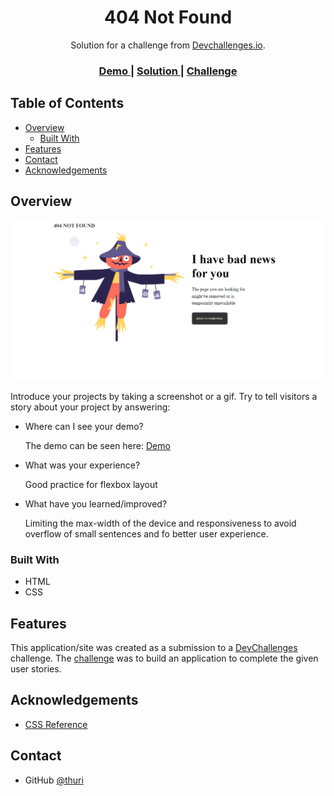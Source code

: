 <!-- Please update value in the {}  -->

<h1 align="center">404 Not Found</h1>

<div align="center">
   Solution for a challenge from  <a href="http://devchallenges.io" target="_blank">Devchallenges.io</a>.
</div>

<div align="center">
  <h3>
    <a href="https://thuri10.github.io/404-notFound/">
      Demo
    </a>
    <span> | </span>
    <a href="https://github.com/thuri10/404-notFound">
      Solution
    </a>
    <span> | </span>
    <a href="https://devchallenges.io/challenges/wBunSb7FPrIepJZAg0sY">
      Challenge
    </a>
  </h3>
</div>

<!-- TABLE OF CONTENTS -->

## Table of Contents

- [Overview](#overview)
  - [Built With](#built-with)
- [Features](#features)
- [Contact](#contact)
- [Acknowledgements](#acknowledgements)

<!-- OVERVIEW -->

## Overview

![screenshot](Solution.PNG)

Introduce your projects by taking a screenshot or a gif. Try to tell visitors a story about your project by answering:

- Where can I see your demo?

  The demo can be seen here: [Demo](https://github.com/thuri10)
- What was your experience?

  Good practice for flexbox layout

- What have you learned/improved?

  Limiting the max-width of the device and responsiveness to avoid overflow of small sentences and fo better user experience.

### Built With

<!-- This section should list any major frameworks that you built your project using. Here are a few examples.-->

- HTML
- CSS

## Features

<!-- List the features of your application or follow the template. Don't share the figma file here :) -->

This application/site was created as a submission to a [DevChallenges](https://devchallenges.io/challenges) challenge. The [challenge](https://devchallenges.io/challenges/wBunSb7FPrIepJZAg0sY) was to build an application to complete the given user stories.

## Acknowledgements

<!-- This section should list any articles or add-ons/plugins that helps you to complete the project. This is optional but it will help you in the future. For exmpale -->

- [CSS Reference](https://cssreference.io/)

## Contact

- GitHub [@thuri](https://github.com/thuri10)
